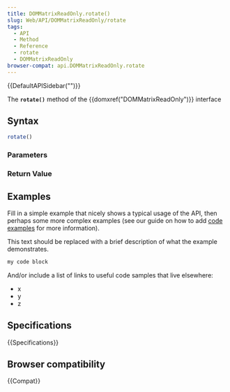 ```yaml
---
title: DOMMatrixReadOnly.rotate()
slug: Web/API/DOMMatrixReadOnly/rotate
tags:
  - API
  - Method
  - Reference
  - rotate
  - DOMMatrixReadOnly
browser-compat: api.DOMMatrixReadOnly.rotate
---
```

{{DefaultAPISidebar("")}}

The **`rotate()`** method of the {{domxref("DOMMatrixReadOnly")}} interface 

## Syntax

```js
rotate()
```

### Parameters



### Return Value



## Examples

Fill in a simple example that nicely shows a typical usage of the API, then perhaps some more complex examples (see our guide on how to add [code examples](/en-US/docs/MDN/Contribute/Structures/Code_examples) for more information).

This text should be replaced with a brief description of what the example demonstrates.

```js
my code block
```

And/or include a list of links to useful code samples that live elsewhere:

*   x
*   y
*   z

## Specifications

{{Specifications}}

## Browser compatibility

{{Compat}}

